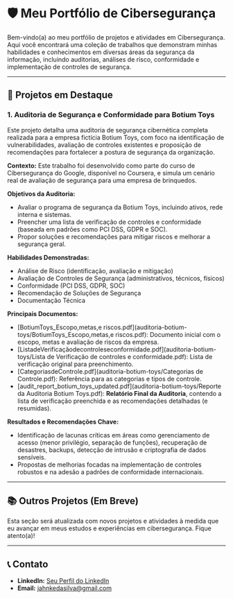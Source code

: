 # 🛡️ Meu Portfólio de Cibersegurança

Bem-vindo(a) ao meu portfólio de projetos e atividades em Cibersegurança. Aqui você encontrará uma coleção de trabalhos que demonstram minhas habilidades e conhecimentos em diversas áreas da segurança da informação, incluindo auditorias, análises de risco, conformidade e implementação de controles de segurança.

--- 

## 🚀 Projetos em Destaque

### 1. Auditoria de Segurança e Conformidade para Botium Toys

Este projeto detalha uma auditoria de segurança cibernética completa realizada para a empresa fictícia Botium Toys, com foco na identificação de vulnerabilidades, avaliação de controles existentes e proposição de recomendações para fortalecer a postura de segurança da organização.

**Contexto:** Este trabalho foi desenvolvido como parte do curso de Cibersegurança do Google, disponível no Coursera, e simula um cenário real de avaliação de segurança para uma empresa de brinquedos.

**Objetivos da Auditoria:**
*   Avaliar o programa de segurança da Botium Toys, incluindo ativos, rede interna e sistemas.
*   Preencher uma lista de verificação de controles e conformidade (baseada em padrões como PCI DSS, GDPR e SOC).
*   Propor soluções e recomendações para mitigar riscos e melhorar a segurança geral.

**Habilidades Demonstradas:**
*   Análise de Risco (identificação, avaliação e mitigação)
*   Avaliação de Controles de Segurança (administrativos, técnicos, físicos)
*   Conformidade (PCI DSS, GDPR, SOC)
*   Recomendação de Soluções de Segurança
*   Documentação Técnica

**Principais Documentos:**
*   [BotiumToys_Escopo,metas,e riscos.pdf](auditoria-botium-toys/BotiumToys_Escopo,metas,e riscos.pdf): Documento inicial com o escopo, metas e avaliação de riscos da empresa.
*   [ListadeVerificaçãodecontroleseconformidade.pdf](auditoria-botium-toys/Lista de Verificação de controles e conformidade.pdf): Lista de verificação original para preenchimento.
*   [CategoriasdeControle.pdf](auditoria-botium-toys/Categorias de Controle.pdf): Referência para as categorias e tipos de controle.
*   [audit_report_botium_toys_updated.pdf](auditoria-botium-toys/Reporte da Auditoria Botium Toys.pdf): **Relatório Final da Auditoria**, contendo a lista de verificação preenchida e as recomendações detalhadas (e resumidas).

**Resultados e Recomendações Chave:**
*   Identificação de lacunas críticas em áreas como gerenciamento de acesso (menor privilégio, separação de funções), recuperação de desastres, backups, detecção de intrusão e criptografia de dados sensíveis.
*   Propostas de melhorias focadas na implementação de controles robustos e na adesão a padrões de conformidade internacionais.

--- 

## 📚 Outros Projetos (Em Breve)

Esta seção será atualizada com novos projetos e atividades à medida que eu avançar em meus estudos e experiências em cibersegurança. Fique atento(a)!

--- 

## 📞 Contato

*   **LinkedIn:** [Seu Perfil do LinkedIn](https://www.linkedin.com/in/samuel-jahnke-silva)
*   **Email:** [jahnkedasilva@gmail.com](jahnkedasilva@gmail.com)
